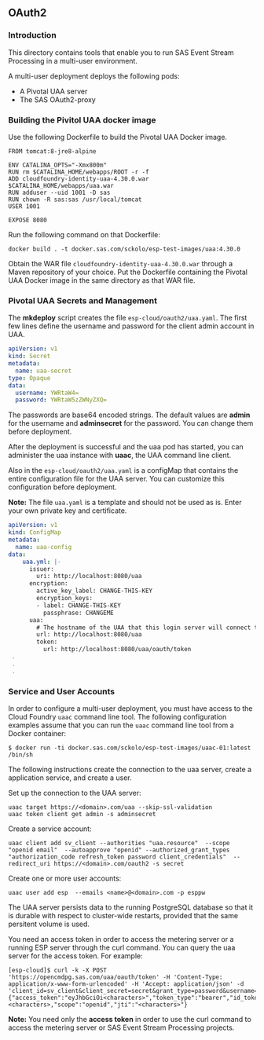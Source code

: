 ## OAuth2

### Introduction

This directory contains tools that enable you to run SAS Event Stream Processing in a multi-user environment.

A multi-user deployment deploys the following pods: 
* A Pivotal UAA server
* The SAS OAuth2-proxy

### Building the Pivitol UAA docker image
Use the following Dockerfile to build the Pivotal UAA Docker image. 
```
FROM tomcat:8-jre8-alpine

ENV CATALINA_OPTS="-Xmx800m"
RUN rm $CATALINA_HOME/webapps/ROOT -r -f
ADD cloudfoundry-identity-uaa-4.30.0.war $CATALINA_HOME/webapps/uaa.war
RUN adduser --uid 1001 -D sas
RUN chown -R sas:sas /usr/local/tomcat
USER 1001

EXPOSE 8080
```
Run the following command on that Dockerfile:
```
docker build . -t docker.sas.com/sckolo/esp-test-images/uaa:4.30.0
```
Obtain the WAR file `cloudfoundry-identity-uaa-4.30.0.war` through a Maven repository of your choice. Put the Dockerfile containing the Pivotal UAA Docker image in the same directory as that WAR file.

### Pivotal UAA Secrets and Management

The **mkdeploy** script creates the file `esp-cloud/oauth2/uaa.yaml`. The first few lines define the username and 
password for the client admin account in UAA. 
```yaml
apiVersion: v1
kind: Secret
metadata:
  name: uaa-secret
type: Opaque
data:
  username: YWRtaW4=
  password: YWRtaW5zZWNyZXQ=
```
The passwords are base64 encoded strings. The default values are **admin** for the username and **adminsecret** for the password. You can change them before deployment. 

After the deployment is successful and the uaa pod has started, you can administer the uaa instance with **uaac**, the UAA command line client.

Also in the `esp-cloud/oauth2/uaa.yaml` is a configMap that contains the entire configuration file for the UAA server. You can customize this configuration before deployment. 

**Note:** The file `uaa.yaml` is a template and should not be used as is. Enter your own private key and certificate.

```yaml
apiVersion: v1
kind: ConfigMap
metadata:
  name: uaa-config
data:
    uaa.yml: |-
      issuer:
        uri: http://localhost:8080/uaa
      encryption:
        active_key_label: CHANGE-THIS-KEY
        encryption_keys:
        - label: CHANGE-THIS-KEY
          passphrase: CHANGEME
      uaa:
        # The hostname of the UAA that this login server will connect to
        url: http://localhost:8080/uaa
        token:
          url: http://localhost:8080/uaa/oauth/token
 .
 .
 .
```

### Service and User Accounts

In order to configure a multi-user deployment, you must have access to the Cloud Foundry `uaac` command line tool.
The following configuration examples assume that you can run the `uaac` command line tool from a Docker container:
```shell
$ docker run -ti docker.sas.com/sckolo/esp-test-images/uaac-01:latest /bin/sh
```

The following instructions create the connection to the uaa server, create a application service, and create a user.

Set up the connection to the UAA server:
```
uaac target https://<domain>.com/uaa --skip-ssl-validation
uaac token client get admin -s adminsecret
```

Create a service account:
```
uaac client add sv_client --authorities "uaa.resource"  --scope "openid email"  --autoapprove "openid" --authorized_grant_types "authorization_code refresh_token password client_credentials"  --redirect_uri https://<domain>.com/oauth2 -s secret
```

Create one or more user accounts:
```
uaac user add esp  --emails <name>@<domain>.com -p esppw
```

The UAA server persists data to the running PostgreSQL database so that it is
durable with respect to cluster-wide restarts, provided that the same
persitent volume is used.


You need an access token in order to access the metering server or a running ESP server through the curl command. You can query the uaa server for the access token. For example:

```
[esp-cloud]$ curl -k -X POST 'https://opencmdpg.sas.com/uaa/oauth/token' -H 'Content-Type: application/x-www-form-urlencoded' -H 'Accept: application/json' -d 'client_id=sv_client&client_secret=secret&grant_type=password&username=USERNAME&password=PASSWORD'
{"access_token":"eyJhbGciOi<characters>","token_type":"bearer","id_token":"eyJhb<characters>","refresh_token":"eyJhb<characters>","expires_in":<characters>,"scope":"openid","jti":"<characters>"}
```

**Note:** You need only the **access token** in order to use the curl command to access the metering server or SAS Event Stream Processing projects.


